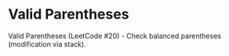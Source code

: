 # Valid Parentheses

Valid Parentheses (LeetCode #20) - Check balanced parentheses (modification via stack).
